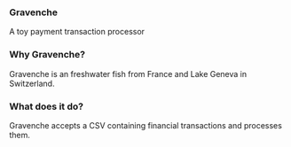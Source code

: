 ### Gravenche
A toy payment transaction processor

### Why Gravenche?
Gravenche is an freshwater fish from France and Lake Geneva in Switzerland.

### What does it do?
Gravenche accepts a CSV containing financial transactions and processes them.
